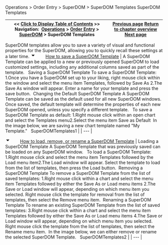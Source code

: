 ﻿
Operations > Order Entry > SuperDOM > SuperDOM Templates
SuperDOM Templates

| << [Click to Display Table of Contents](superdom_templates.md) >> **Navigation:**     [Operations](operations-1.md) > [Order Entry](order_entry-1.md) > [SuperDOM](superdom-1.md) > SuperDOM Templates | [Previous page](using_superdom_columns-1.md) [Return to chapter overview](superdom-1.md) [Next page](working_with_indicators_superdom-1.md) |
| --- | --- |
SuperDOM templates allow you to save a variety of visual and functional properties for the SuperDOM, allowing you to quickly recall these settings at a later time.
![tog_minus](tog_minus-1.gif)        [How to save a SuperDOM Template](javascript:HMToggle('toggle','HowToSaveASuperDOMTemplate','HowToSaveASuperDOMTemplate_ICON'))
| A SuperDOM Template can be applied to a new or previously opened SuperDOM to load customized settings, including any additional columns saved as part of the template.   Saving a SuperDOM Template To save a SuperDOM Template: 1.Once you have a SuperDOM set up to your liking, right mouse click within the window and select the menu item Templates, followed by Save As 2.The Save As window will appear. Enter a name for your template and press the save button.  Changing the Default SuperDOM Template A SuperDOM Template can be saved as the default used for all new SuperDOM windows. Once saved, the default template will determine the properties of each new SuperDOM opened, unless you specify a different template.   To save a SuperDOM Template as default: 1.Right mouse click within an open chart and select the Templates menu2.Select the menu item Save as Default  In the image below, we are saving a new chart template named "My Template."   SuperDOMTemplates1 |
| --- |

![tog_minus](tog_minus-1.gif)        [How to load, remove, or rename a SuperDOM Template](javascript:HMToggle('toggle','HowToLoadRemoveOrRenameASuperDOMTemplate','HowToLoadRemoveOrRenameASuperDOMTemplate_ICON'))
| Loading a SuperDOM Template A SuperDOM Template that was previously saved can be loaded on any SuperDOM window.   To load a SuperDOM Template:   1.Right mouse click and select the menu item Templates followed by the Load menu item2.The Load window will appear. Select the template to load from the list of templates, then press the Load button.  Removing a SuperDOM Template To remove a SuperDOM Template from the list of saved templates: 1.Right mouse click within a chart and select the menu item Templates followed by either the Save As or Load menu items 2.The Save or Load window will appear, depending on which menu item you selected. Right mouse click the template for removal from the list of templates, then select the Remove menu item.  Renaming a SuperDOM Template To rename an existing SuperDOM Template from the list of saved templates: 3.Right mouse click within a chart and select the menu item Templates followed by either the Save As or Load menu items 4.The Save or Load window will appear, depending on which menu item you selected. Right mouse click the template from the list of templates, then select the Rename menu item.  In the image below, we can either remove or rename the selected SuperDOM Template.   SuperDOMTemplates2 |
| --- |
